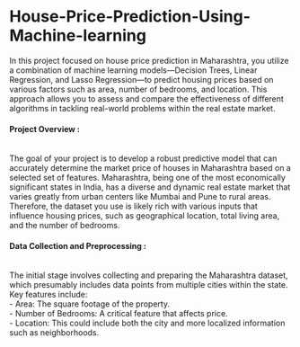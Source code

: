 # House-Price-Prediction-Using-Machine-learning

In this project focused on house price prediction in Maharashtra, you utilize a combination of machine learning models—Decision Trees, Linear Regression, and Lasso Regression—to predict housing prices based on various factors such as area, number of bedrooms, and location. This approach allows you to assess and compare the effectiveness of different algorithms in tackling real-world problems within the real estate market.

<h4>Project Overview : </h4><br>
The goal of your project is to develop a robust predictive model that can accurately determine the market price of houses in Maharashtra based on a selected set of features. Maharashtra, being one of the most economically significant states in India, has a diverse and dynamic real estate market that varies greatly from urban centers like Mumbai and Pune to rural areas. Therefore, the dataset you use is likely rich with various inputs that influence housing prices, such as geographical location, total living area, and the number of bedrooms.

<h4>Data Collection and Preprocessing : </h4> <br> 
The initial stage involves collecting and preparing the Maharashtra dataset, which presumably includes data points from multiple cities within the state. Key features include:<br>
- Area: The square footage of the property.<br>           
- Number of Bedrooms: A critical feature that affects price.<br> 
- Location: This could include both the city and more localized information such as neighborhoods.
 
